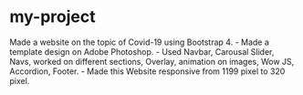 # my-project
Made a website on the topic of Covid-19 using Bootstrap 4. - Made a template design on Adobe Photoshop.  - Used Navbar, Carousal Slider, Navs, worked on different sections,  Overlay, animation on images, Wow JS, Accordion, Footer.  - Made this Website responsive from 1199 pixel to 320 pixel.
